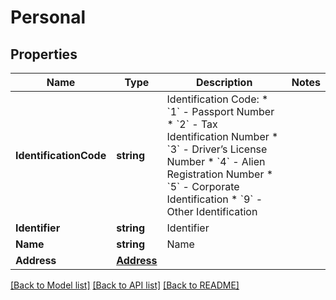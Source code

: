 # Personal

## Properties

Name | Type | Description | Notes
------------ | ------------- | ------------- | -------------
**IdentificationCode** | **string** | Identification Code:  * &#x60;1&#x60; - Passport Number * &#x60;2&#x60; - Tax Identification Number * &#x60;3&#x60; - Driver’s License Number * &#x60;4&#x60; - Alien Registration Number * &#x60;5&#x60; - Corporate Identification * &#x60;9&#x60; - Other Identification  | 
**Identifier** | **string** | Identifier | 
**Name** | **string** | Name | 
**Address** | [**Address**](Address.md) |  | 

[[Back to Model list]](../README.md#documentation-for-models) [[Back to API list]](../README.md#documentation-for-api-endpoints) [[Back to README]](../README.md)


